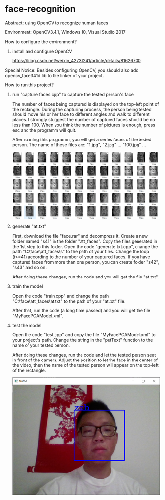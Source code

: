 # face-recognition
Abstract: using OpenCV to recognize human faces

Environment: OpenCV3.4.1, Windows 10, Visual Studio 2017

How to configure the environment?

1. install and configure OpenCV

    https://blog.csdn.net/weixin_42731241/article/details/81626700

Special Notice: Besides configuring OpenCV, you should also add opencv_face341d.lib to the linker of your project.
    
How to run this project?

1. run "capture faces.cpp" to capture the tested person's face 

    The number of faces being captured is displayed on the top-left point of the rectangle. During the capturing process, the person being tested should move his or her face to different angles and walk to different places. I strongly stuggest the number of captured faces should be no less than 100. When you think the number of pictures is enough, press esc and the programm will quit.
    
    After running this programm, you will get a series faces of the tested person. The name of these files are: "1.jpg", "2.jpg" … "100.jpg" …
    
    ![image](https://github.com/zhongzebin/face-recognition/blob/master/pictures%20for%20readme/faces.png)

2. generate "at.txt"

    First, download the file "face.rar" and decompress it. Create a new folder named "s41" in the folder "att_faces". Copy the files generated in the 1st step to this folder. Open the code "generate txt.cpp", change the path "C:\\face\\att_faces\\s" to the path of your files. Change the loop (i>=41) according to the number of your captured faces. If you have captured faces from more than one person, you can create folder "s42", "s43" and so on. 
    
    After doing these changes, run the code and you will get the file "at.txt".
    
3. train the model

    Open the code "train.cpp" and change the path "C:\\face\\att_faces\\at.txt" to the path of your "at.txt" file. 
    
    After that, run the code (a long time passed) and you will get the file "MyFacePCAModel.xml".

4. test the model

    Open the code "test.cpp" and copy the file "MyFacePCAModel.xml" to your project's path. Change the string in the "putText" function to the name of your tested person.
    
    After doing these changes, run the code and let the tested person seat in front of the camera. Adjust the position to let the face in the center of the video, then the name of the tested person will appear on the top-left of the rectangle.
    
    ![image](https://github.com/zhongzebin/face-recognition/blob/master/pictures%20for%20readme/test.png)
